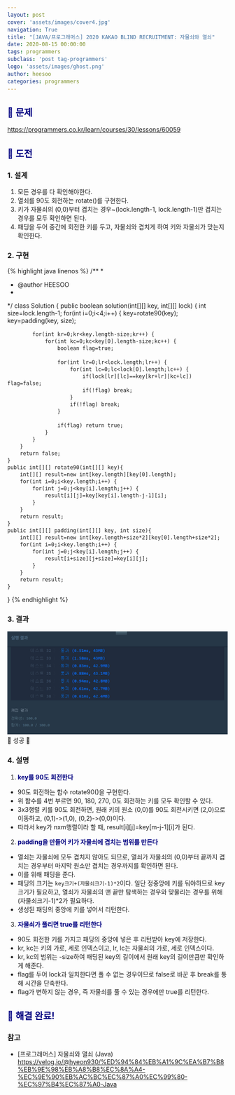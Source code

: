 ```yaml
---
layout: post
cover: 'assets/images/cover4.jpg'
navigation: True
title: "[JAVA/프로그래머스] 2020 KAKAO BLIND RECRUITMENT: 자물쇠와 열쇠"
date: 2020-08-15 00:00:00
tags: programmers
subclass: 'post tag-programmers'
logo: 'assets/images/ghost.png'
author: heesoo
categories: programmers
---
```

## <span style="color:navy">👀 문제</span>
<https://programmers.co.kr/learn/courses/30/lessons/60059>

## <span style="color:navy">👊 도전</span>

### 1. 설계
1. 모든 경우를 다 확인해야한다.
2. 열쇠를 90도 회전하는 rotate()를 구현한다.
3. 키가 자물쇠의 (0,0)부터 겹치는 경우~(lock.length-1, lock.length-1)만 겹치는 경우를 모두 확인하면 된다.
4. 패딩을 두어 중간에 회전한 키를 두고, 자물쇠와 겹치게 하여 키와 자물쇠가 맞는지 확인한다.

### 2. 구현 
{% highlight java linenos %}
/**
 *
 * @author HEESOO
 *
 */
class Solution {
    public boolean solution(int[][] key, int[][] lock) {
        int size=lock.length-1;
		for(int i=0;i<4;i++) {
			key=rotate90(key);
			key=padding(key, size);
			
			for(int kr=0;kr<key.length-size;kr++) {
				for(int kc=0;kc<key[0].length-size;kc++) {
					boolean flag=true;
					
					for(int lr=0;lr<lock.length;lr++) {
						for(int lc=0;lc<lock[0].length;lc++) {
							if(lock[lr][lc]==key[kr+lr][kc+lc]) flag=false;
							if(!flag) break;
						}
						if(!flag) break;
					}
					
					if(flag) return true;
				}
			}
		}
		return false;
    }
    public int[][] rotate90(int[][] key){
		int[][] result=new int[key.length][key[0].length];
		for(int i=0;i<key.length;i++) {
			for(int j=0;j<key[i].length;j++) {
				result[i][j]=key[key[i].length-j-1][i];
			}
		}
		return result;
	}
	public int[][] padding(int[][] key, int size){
		int[][] result=new int[key.length+size*2][key[0].length+size*2];
		for(int i=0;i<key.length;i++) {
			for(int j=0;j<key[i].length;j++) {
				result[i+size][j+size]=key[i][j];
			}
		}
		return result;
	}
}
{% endhighlight %}

### 3. 결과
![실행결과](./assets/images/200815_1.PNG)
🤟 성공 🤟

### 4. 설명
1. **<span style="color:navy">key를 90도 회전한다</span>**
- 90도 회전하는 함수 rotate90()을 구현한다.
- 위 함수를 4번 부르면 90, 180, 270, 0도 회전하는 키를 모두 확인할 수 있다.
- 3x3행렬 키를 90도 회전하면, 원래 키의 원소 (0,0)를 90도 회전시키면 (2,0)으로 이동하고, (0,1)->(1,0), (0,2)->(0,0)이다.
- 따라서 key가 nxm행렬이라 할 때, result[i][j]=key[m-j-1][i]가 된다.

2. **<span style="color:navy">padding을 만들어 키가 자물쇠에 겹치는 범위를 만든다</span>**
- 열쇠는 자물쇠에 모두 겹치지 않아도 되므로, 열쇠가 자물쇠의 (0,0)부터 끝까지 겹치는 경우부터 마지막 원소만 겹치는 경우까지를 확인하면 된다.
- 이를 위해 패딩을 준다.
- 패딩의 크기는 `key크기+(자물쇠크기-1)*2`이다. 일단 정중앙에 키를 둬야하므로 key크기가 필요하고, 열쇠가 자물쇠의 맨 끝만 탐색하는 경우와 맞물리는 경우를 위해 (자물쇠크기-1)*2가 필요하다.
- 생성된 패딩의 중앙에 키를 넣어서 리턴한다.

3. **<span style="color:navy">자물쇠가 풀리면 true를 리턴한다</span>**
- 90도 회전한 키를 가지고 패딩의 중앙에 넣은 후 리턴받아 key에 저장한다.
- kr, kc는 키의 가로, 세로 인덱스이고, lr, lc는 자물쇠의 가로, 세로 인덱스이다.
- kr, kc의 범위는 -size하여 패딩된 key의 길이에서 원래 key의 길이만큼만 확인하게 해준다.
- flag를 두어 lock과 일치한다면 풀 수 없는 경우이므로 false로 바꾼 후 break를 통해 시간을 단축한다.
- flag가 변하지 않는 경우, 즉 자물쇠를 풀 수 있는 경우에만 true를 리턴한다.

## <span style="color:navy">👏 해결 완료!</span>

### 참고
- [프로그래머스] 자물쇠와 열쇠 (Java) <https://velog.io/@hyeon930/%ED%94%84%EB%A1%9C%EA%B7%B8%EB%9E%98%EB%A8%B8%EC%8A%A4-%EC%9E%90%EB%AC%BC%EC%87%A0%EC%99%80-%EC%97%B4%EC%87%A0-Java>
